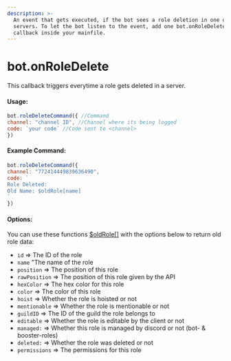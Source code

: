 ```yaml
---
description: >-
  An event that gets executed, if the bot sees a role deletion in one of it'S
  servers. To let the bot listen to the event, add one bot.onRoleDelete()
  callback inside your mainfile.
---
```


# bot.onRoleDelete

This callback triggers everytime a role gets deleted in a server.

#### Usage:

```javascript
bot.roleDeleteCommand({ //Command
channel: "channel ID", //Channel where its being logged
code: `your code` //Code sent to <channel>
})
```

#### Example Command:

```javascript
bot.roleDeleteCommand({ 
channel: "772414449839636490", 
code: `
Role Deleted:
Old Name: $oldRole[name]
`
})
```

#### Options:

You can use these functions [$oldRole\[\]](../functions/usdoldrole.md) with the options below to return old  role data:

* `id` =&gt; The ID of the role
* `name` "The name of the role
* `position` =&gt; The position of this role
* `rawPosition` =&gt; The position of this role given by the API
* `hexColor` =&gt; The hex color for this role
* `color` =&gt; The color of this role
* `hoist` =&gt; Whether the role is hoisted or not
* `mentionable` =&gt; Whether the role is mentionable or not
* `guildID` =&gt; The ID of the guild the role belongs to
* `editable` =&gt; Whether the role is editable by the client or not
* `managed:` =&gt; Whether this role is managed by discord or not \(bot- & booster-roles\)
* `deleted:` =&gt; Whether the role was deleted or not
* `permissions` =&gt; The permissions for this role

